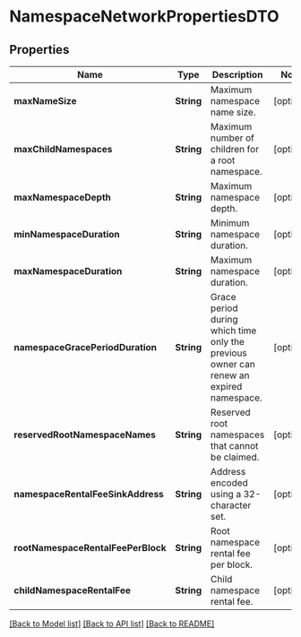 # NamespaceNetworkPropertiesDTO

## Properties
Name | Type | Description | Notes
------------ | ------------- | ------------- | -------------
**maxNameSize** | **String** | Maximum namespace name size. | [optional] 
**maxChildNamespaces** | **String** | Maximum number of children for a root namespace. | [optional] 
**maxNamespaceDepth** | **String** | Maximum namespace depth. | [optional] 
**minNamespaceDuration** | **String** | Minimum namespace duration. | [optional] 
**maxNamespaceDuration** | **String** | Maximum namespace duration. | [optional] 
**namespaceGracePeriodDuration** | **String** | Grace period during which time only the previous owner can renew an expired namespace. | [optional] 
**reservedRootNamespaceNames** | **String** | Reserved root namespaces that cannot be claimed. | [optional] 
**namespaceRentalFeeSinkAddress** | **String** | Address encoded using a 32-character set. | [optional] 
**rootNamespaceRentalFeePerBlock** | **String** | Root namespace rental fee per block. | [optional] 
**childNamespaceRentalFee** | **String** | Child namespace rental fee. | [optional] 

[[Back to Model list]](../README.md#documentation-for-models) [[Back to API list]](../README.md#documentation-for-api-endpoints) [[Back to README]](../README.md)


